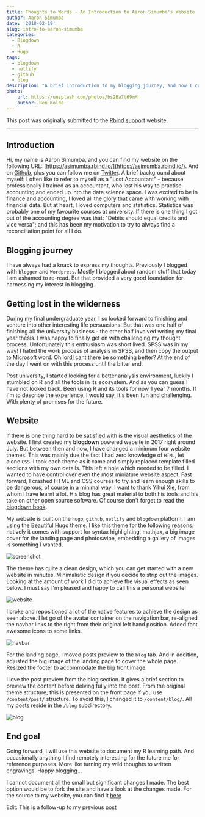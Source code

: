 ```yaml
---
title: Thoughts to Words - An Introduction to Aaron Simumba's Website
author: Aaron Simumba
date: '2018-02-19'
slug: intro-to-aaron-simumba
categories:
  - Blogdown
  - R
  - Hugo
tags:
  - blogdown
  - netlify
  - github
  - blog
description: "A brief introduction to my blogging journey, and how I crafted my personal website"
photo:
    url: https://unsplash.com/photos/bs2Ba7t69mM
    author: Ben Kolde
---
```

This post was originally submitted to the [Rbind support](https://support.rbind.io/2018/02/19/introduction-to-aaron-simumba-website/) website.
***

## Introduction

Hi, my name is Aaron Simumba, and you can find my website on the following URL: [https://asimumba.rbind.io/](https://asimumba.rbind.io/). And on  [Github](https://github.com/asimumba), plus you can follow me on [Twitter](https://twitter.com/asimumba21). A brief background about myself: I often like to refer to myself as a "Lost Accountant" - because professionally I trained as an accountant, who lost his way to practise accounting and ended up into the data science space. I was excited to be in finance and accounting, I loved all the glory that came with working with financial data. But at heart, I loved computers and statistics. Statistics was probably one of my favourite courses at university. If there is one thing I got out of the accounting degree was that: "Debits should equal credits and vice versa"; and this has been my motivation to try to always find a reconciliation point for all I do.


## Blogging journey

I have always had a knack to express my thoughts. Previously I blogged with `blogger` and `Wordpress`. Mostly I blogged about random stuff that today I am ashamed to re-read. But that provided a very good foundation for harnessing my interest in blogging. 

## Getting lost in the wilderness

During my final undergraduate year, I so looked forward to finishing and venture into other interesting life persuasions. But that was one half of finishing all the university business - the other half involved writing my final year thesis. I was happy to finally get on with challenging my thought process. Unfortunately this enthusiasm was short lived. SPSS was in my way! I hated the work process of analysis in SPSS, and then copy the output to Microsoft word. Oh lord! cant there be something better? At the end of the day I went on with this process until the bitter end.


Post university, I started looking for a better analysis environment, luckily I stumbled on R and all the tools in its ecosystem. And as you can guess I have not looked back. Been using R and its tools for  now 1 year 7 months. If I'm to describe the experience, I would say, it's been fun and challenging. With plenty of promises for the future. 


## Website

If there is one thing hard to be satisfied with is the visual aesthetics of the website. I first created my **blogdown** powered website in 2017 right around July. But between then and now, I have changed a minimum four website themes. This was mainly due the fact I had zero knowledge of `HTML`, let alone `CSS`. I took each theme as it came and simply replaced template filled sections with my own details. This left a hole which needed to be filled. I wanted to have control over even the most miniature website aspect. Fast forward, I crashed HTML and CSS courses to try and learn enough skills to be dangerous, of course in a minimal way. I want to thank [Yihui Xie](https://yihui.name/), from whom I have learnt a lot. His blog has great material to both his tools and his take on other open source software. Of course don't forget to read the [blogdown book](https://bookdown.org/yihui/blogdown/).

My website is built on the `hugo`, `github`, `netlify` and `blogdown` platform. I am using the [Beautiful Hugo](https://github.com/halogenica/beautifulhugo) theme. I like this theme for the following reasons: natively it comes with support for syntax highlighting, mathjax, a big image cover for the landing page and photoswipe, embedding a gallery of images is something I wanted.

![screenshot](https://user-images.githubusercontent.com/24398851/36398695-035a64fe-15d1-11e8-87b1-6a7c5ab65ad9.png)


The theme has quite a clean design, which you can get started with a new website in minutes. Minimalistic design if you decide to strip out the images. Looking at the amount of work I did to achieve the visual effects as seen below. I must say I'm pleased and happy to call this a personal website!

![website](https://user-images.githubusercontent.com/24398851/36397146-09733e62-15ca-11e8-9be1-a91244efc209.jpg)



I broke and repositioned a lot of the native features to achieve the design as seen above. I let go of the avatar container on the navigation bar, re-aligned the navbar links to the right from their original left hand position. Added font awesome icons to some links. 

![navbar](https://user-images.githubusercontent.com/24398851/36397152-0f79484c-15ca-11e8-9974-f8be9bef098a.png)


For the landing page, I moved posts preview to the `blog` tab. And in addition, adjusted the big image of the landing page to cover the whole page. Resized the footer to accommodate the big front image.

I love the post preview from the blog section. It gives a brief section to preview the content before delving fully into the post. From the original theme structure, this is presented on the front page if you use `/content/post/` structure. To avoid this, I changed it to `/content/blog/`. All my posts reside in the `/blog` subdirectory.

![blog](https://user-images.githubusercontent.com/24398851/36397317-016df4c2-15cb-11e8-986f-b33a31689bc6.jpg)

## End goal

Going forward, I will use this website to document my R learning path. And occasionally anything I find remotely interesting for the future me for reference purposes. More like turning my wild thoughts to written engravings. Happy blogging...

I cannot document all the small but significant changes I made. The best option would be to fork the site and have a look at the changes made. For the source to my website, you can find it [here](https://github.com/rbind/asimumba)


Edit: This is a follow-up to my previous [post](https://asimumba.rbind.io/blog/2017-07-03-building-a-website-with-blogdown-and-hugo/)

